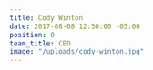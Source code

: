 ```yaml
---
title: Cody Winton
date: 2017-08-08 12:50:00 -05:00
position: 0
team_title: CEO
image: "/uploads/cody-winton.jpg"
---
```



